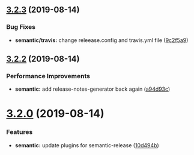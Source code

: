 ## [3.2.3](https://github.com/adeelibr/learn-semantic-release/compare/v3.2.2...v3.2.3) (2019-08-14)


### Bug Fixes

* **semantic/travis:** change releease.config and travis.yml file ([9c2f5a9](https://github.com/adeelibr/learn-semantic-release/commit/9c2f5a9))

## [3.2.2](https://github.com/adeelibr/learn-semantic-release/compare/v3.2.1...v3.2.2) (2019-08-14)


### Performance Improvements

* **semantic:** add release-notes-generator back again ([a94d93c](https://github.com/adeelibr/learn-semantic-release/commit/a94d93c))

# [3.2.0](https://github.com/adeelibr/learn-semantic-release/compare/v3.1.0...v3.2.0) (2019-08-14)


### Features

* **semantic:** update plugins for semantic-release ([10d494b](https://github.com/adeelibr/learn-semantic-release/commit/10d494b))
